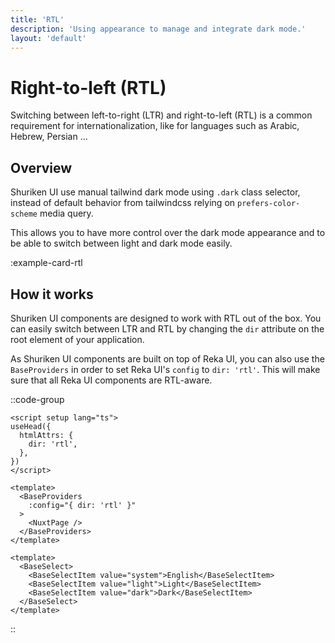 ```yaml
---
title: 'RTL'
description: 'Using appearance to manage and integrate dark mode.'
layout: 'default'
---
```


# Right-to-left (RTL)

Switching between left-to-right (LTR) and right-to-left (RTL) is a common requirement for internationalization, like for languages such as Arabic, Hebrew, Persian ...

## Overview

Shuriken UI use manual tailwind dark mode using `.dark` class selector, instead of default behavior from tailwindcss relying on `prefers-color-scheme` media query.

This allows you to have more control over the dark mode appearance and to be able to switch between light and dark mode easily.

:example-card-rtl

## How it works

Shuriken UI components are designed to work with RTL out of the box. You can easily switch between LTR and RTL by changing the `dir` attribute on the root element of your application.

As Shuriken UI components are built on top of Reka UI, you can also use the `BaseProviders` in order to set Reka UI's `config` to `dir: 'rtl'`. This will make sure that all Reka UI components are RTL-aware.

::code-group
```vue [~/app.vue]
<script setup lang="ts">
useHead({
  htmlAttrs: {
    dir: 'rtl',
  },
})
</script>

<template>
  <BaseProviders
    :config="{ dir: 'rtl' }"
  >
    <NuxtPage />
  </BaseProviders>
</template>
```

```vue [Comp.vue]
<template>
  <BaseSelect>
    <BaseSelectItem value="system">English</BaseSelectItem>
    <BaseSelectItem value="light">Light</BaseSelectItem>
    <BaseSelectItem value="dark">Dark</BaseSelectItem>
  </BaseSelect>
</template>
```
::
